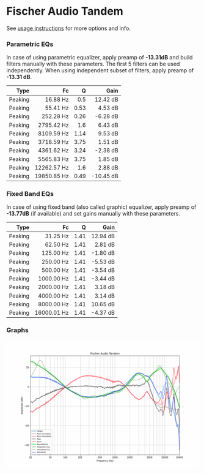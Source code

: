 # Fischer Audio Tandem
See [usage instructions](https://github.com/jaakkopasanen/AutoEq#usage) for more options and info.

### Parametric EQs
In case of using parametric equalizer, apply preamp of **-13.31dB** and build filters manually
with these parameters. The first 5 filters can be used independently.
When using independent subset of filters, apply preamp of **-13.31 dB**.

| Type    | Fc          |    Q | Gain      |
|--------:|------------:|-----:|----------:|
| Peaking | 16.88 Hz    | 0.5  | 12.42 dB  |
| Peaking | 55.41 Hz    | 0.53 | 4.53 dB   |
| Peaking | 252.28 Hz   | 0.26 | -6.28 dB  |
| Peaking | 2795.42 Hz  | 1.6  | 6.43 dB   |
| Peaking | 8109.59 Hz  | 1.14 | 9.53 dB   |
| Peaking | 3718.59 Hz  | 3.75 | 1.51 dB   |
| Peaking | 4361.62 Hz  | 3.24 | -2.38 dB  |
| Peaking | 5565.83 Hz  | 3.75 | 1.85 dB   |
| Peaking | 12262.57 Hz | 1.6  | 2.88 dB   |
| Peaking | 19850.85 Hz | 0.49 | -10.45 dB |

### Fixed Band EQs
In case of using fixed band (also called graphic) equalizer, apply preamp of **-13.77dB**
(if available) and set gains manually with these parameters.

| Type    | Fc          |    Q | Gain     |
|--------:|------------:|-----:|---------:|
| Peaking | 31.25 Hz    | 1.41 | 12.94 dB |
| Peaking | 62.50 Hz    | 1.41 | 2.81 dB  |
| Peaking | 125.00 Hz   | 1.41 | -1.80 dB |
| Peaking | 250.00 Hz   | 1.41 | -5.53 dB |
| Peaking | 500.00 Hz   | 1.41 | -3.54 dB |
| Peaking | 1000.00 Hz  | 1.41 | -3.44 dB |
| Peaking | 2000.00 Hz  | 1.41 | 3.18 dB  |
| Peaking | 4000.00 Hz  | 1.41 | 3.14 dB  |
| Peaking | 8000.00 Hz  | 1.41 | 10.65 dB |
| Peaking | 16000.01 Hz | 1.41 | -4.37 dB |

### Graphs
![](./Fischer%20Audio%20Tandem.png)